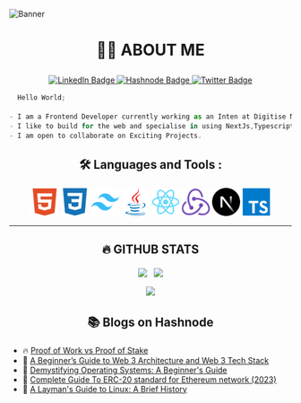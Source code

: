 ![Banner](https://user-images.githubusercontent.com/101351283/190335381-2aa251eb-2754-452f-9a63-a5d30a61f167.png)

# <p align="center">:student: ABOUT ME</p>

<p align="center">
<a href="https://www.linkedin.com/in/aviral07/">
    <img src="https://img.shields.io/badge/LinkedIn-blue?style=for-the-badge&logo=linkedin&logoColor=white" alt="LinkedIn Badge"/>
  </a>
  <a href="https://aviralsharma.hashnode.dev/">
    <img src="https://img.shields.io/badge/Hashnode-purple?style=for-the-badge&logo=hashnode&logoColor=white" alt="Hashnode Badge"/>
  </a>
  <a href="https://twitter.com/_aviral07">
    <img src="https://img.shields.io/badge/Twitter-blue?style=for-the-badge&logo=twitter&logoColor=white" alt="Twitter Badge"/>
  </a>
</p>  

```js
  Hello World;
  
- I am a Frontend Developer currently working as an Inten at Digitise My Business
- I like to build for the web and specialise in using NextJs,Typescript, Redux and Tailwind, REST APIs. 
- I am open to collaborate on Exciting Projects. 

```

##  <p align="center">:hammer_and_wrench: Languages and Tools :</p>
<p align="center">
    <img src="https://github.com/devicons/devicon/blob/master/icons/html5/html5-plain.svg" alt-"Html" height=50 width=50 />
    <img src="https://github.com/devicons/devicon/blob/master/icons/css3/css3-plain.svg" alt-"CSS" height=50 width=50 />
    <img src="https://github.com/devicons/devicon/blob/master/icons/tailwindcss/tailwindcss-original.svg" alt-"Tailwind++" height=50 width=50 />
    <img src="https://github.com/devicons/devicon/blob/master/icons/java/java-original.svg" alt-"Java" height=50 width=50 />
    <img src="https://github.com/devicons/devicon/blob/master/icons/react/react-original.svg" alt-"Java" height=50 width=50 />	
    <img src="https://github.com/devicons/devicon/blob/master/icons/redux/redux-original.svg" alt-"Java" height=50 width=50 />	
    <img src="https://github.com/devicons/devicon/blob/master/icons/nextjs/nextjs-original.svg" alt-"Java" height=50 width=50 />
        <img src="https://github.com/devicons/devicon/blob/master/icons/typescript/typescript-original.svg" alt-"Typescript" height=50 width=50 />
</p>

<hr>

## <p align="center">:fire: GITHUB STATS</p>

<p align="center">
<img width="48%" src="https://github-readme-stats.vercel.app/api?username=aviralsharma07&show_icons=true&theme=vision-friendly-dark" /> &nbsp;
<img width="48%" src="https://github-readme-streak-stats.herokuapp.com/?user=aviralsharma07&theme=vision-friendly-dark" /></a>
</p>

<!-- 
     You can use the &langs_count= option to increase or decrease the number of languages shown on the card
-->
<p align="center">
<img src="https://github-readme-stats.vercel.app/api/top-langs/?username=aviralsharma07&show_icons=true&theme=vision-friendly-dark&layout=compact" />
</p>

## <p align="center"> :books: Blogs on Hashnode</p>
<!-- BLOGPOSTS:START -->
 - 🔥 [Proof of Work vs Proof of Stake](https://aviralsharma.hashnode.dev/proof-of-work-vs-proof-of-stake)
 - 🚀 [A Beginner’s Guide to Web 3 Architecture and Web 3 Tech Stack](https://aviralsharma.hashnode.dev/a-beginners-guide-to-web-3-architecture-and-web-3-tech-stack)
 - 💯 [Demystifying Operating Systems: A Beginner&#39;s Guide](https://aviralsharma.hashnode.dev/demystifying-operating-systems-a-beginners-guide)
 - 💯 [Complete Guide To ERC-20 standard for Ethereum network &lpar;2023&rpar;](https://aviralsharma.hashnode.dev/complete-guide-to-erc-20-standard-for-ethereum-network-2023)
 - 💫 [A Layman&#39;s Guide to Linux: A Brief History](https://aviralsharma.hashnode.dev/a-laymans-guide-to-linux-a-brief-history)<!-- BLOGPOSTS:END -->

